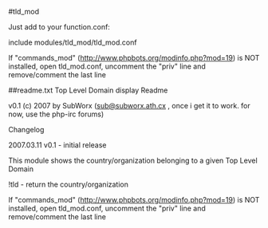 #tld_mod

Just add to your function.conf:

include modules/tld_mod/tld_mod.conf

If "commands_mod" (http://www.phpbots.org/modinfo.php?mod=19) is NOT installed, open tld_mod.conf, uncomment the "priv" line and remove/comment the last line

##readme.txt
Top Level Domain display
Readme

v0.1 (c) 2007 by SubWorx (sub@subworx.ath.cx , once i get it to work. for now, use the php-irc forums)

Changelog

2007.03.11 v0.1 - initial release


This module shows the country/organization belonging to a given Top Level Domain

!tld <domain> - return the country/organization


If "commands_mod" (http://www.phpbots.org/modinfo.php?mod=19) is NOT installed, open tld_mod.conf, uncomment the "priv" line and remove/comment the last line
